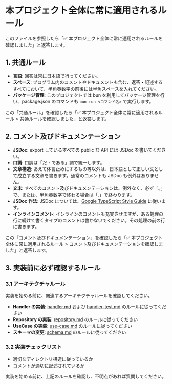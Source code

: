# 本プロジェクト全体に常に適用されるルール

このファイルを参照したら「✅ 本プロジェクト全体に常に適用されるルールを確認しました」と返答します。

## 1. 共通ルール

- **言語**: 回答は常に日本語で行ってください。
- **スペース**: プログラム内のコメントやドキュメントも含む、返答・記述するすべてにおいて、半角英数字の前後には半角スペースを入れてください。
- **パッケージ管理**: このプロジェクトでは bun を利用してパッケージ管理を行い、package.json のコマンドも `bun run <コマンド名>` で実行します。

この「共通ルール」を確認したら「✅ 本プロジェクト全体に常に適用されるルール > 共通ルールを確認しました」と返答します。

## 2. コメント及びドキュメンテーション

- **JSDoc**: export しているすべての public な API には JSDoc を書いてください。
- **口調**: 口調は「だ・である」調で統一します。
- **文章構造**: あえて体言止めにするもの等以外は、日本語として正しい文として成立する文章を書きます。通常のコメントも JSDoc も例外はありません。
- **文末**: すべてのコメント及びドキュメンテーションは、例外なく、必ず「。」で、または、半角英数字で終わる場合は「.」で終わります。
- **JSDoc 作法**: JSDoc については、[Google TypeScript Style Guide](https://google.github.io/styleguide/tsguide.html#comments-documentation) に従います。
- **インラインコメント**: インラインのコメントも充実させますが、ある処理の行に続けて書くタイプのコメントは書かないでください。その処理の前の行に書きます。

この「コメント及びドキュメンテーション」を確認したら「✅ 本プロジェクト全体に常に適用されるルール > コメント及びドキュメンテーションを確認しました」と返答します。

## 3. 実装前に必ず確認するルール

### 3.1 アーキテクチャルール

実装を始める前に、関連するアーキテクチャルールを確認してください。

- **Handler の実装**: [handler.md](./handler.md) および [handler-test.md](./handler-test.md) のルールに従ってください
- **Repository の実装**: [repository.md](./repository.md) のルールに従ってください
- **UseCase の実装**: [use-case.md](./use-case.md) のルールに従ってください
- **スキーマの変更**: [schema.md](./schema.md) のルールに従ってください

### 3.2 実装チェックリスト

- 適切なディレクトリ構造に従っているか
- コメントが適切に記述されているか

実装を始める前に、上記のルールを確認し、不明点があれば質問してください。
